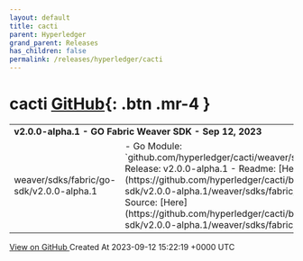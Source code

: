 ```yaml
---
layout: default
title: cacti
parent: Hyperledger
grand_parent: Releases
has_children: false
permalink: /releases/hyperledger/cacti
---
```


# cacti <span class="fs-3 right-align">[GitHub](https://github.com/hyperledger/cacti){: .btn .mr-4 }</span>


<div>
    <table>
        <tr>
            <td colspan="2">
                <b>
                    v2.0.0-alpha.1 - GO Fabric Weaver SDK - Sep 12, 2023
                </b>
            </td>
        </tr>
        <tr>
            <td>
                <span class="chip">
                    weaver/sdks/fabric/go-sdk/v2.0.0-alpha.1
                </span>
            </td>
            <td>
                - Go Module: `github.com/hyperledger/cacti/weaver/sdks/fabric/go-sdk`
- Release: v2.0.0-alpha.1
- Readme: [Here](https://github.com/hyperledger/cacti/blob/weaver/sdks/fabric/go-sdk/v2.0.0-alpha.1/weaver/sdks/fabric/go-sdk/README.md).
- Source: [Here](https://github.com/hyperledger/cacti/blob/weaver/sdks/fabric/go-sdk/v2.0.0-alpha.1/weaver/sdks/fabric/go-sdk)
            </td>
        </tr>
    </table>
    <a href="https://github.com/hyperledger/cacti/releases/tag/weaver/sdks/fabric/go-sdk/v2.0.0-alpha.1" class=".btn">
        View on GitHub
    </a>
    <span class="right-align">
        Created At 2023-09-12 15:22:19 +0000 UTC
    </span>
</div>


